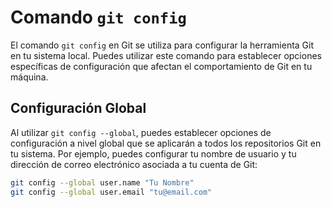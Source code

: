 # Comando `git config`

El comando `git config` en Git se utiliza para configurar la herramienta Git en tu sistema local. Puedes utilizar este comando para establecer opciones específicas de configuración que afectan el comportamiento de Git en tu máquina.

## Configuración Global
Al utilizar `git config --global`, puedes establecer opciones de configuración a nivel global que se aplicarán a todos los repositorios Git en tu sistema. Por ejemplo, puedes configurar tu nombre de usuario y tu dirección de correo electrónico asociada a tu cuenta de Git:

```bash
git config --global user.name "Tu Nombre"
git config --global user.email "tu@email.com"
